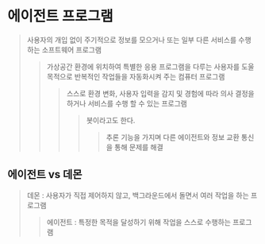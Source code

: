 # 에이전트 프로그램

> 사용자의 개입 없이 주기적으로 정보를 모으거나 또는 일부 다른 서비스를 수행하는 소프트웨어 프로그램
>
> > 가상공간 환경에 위치하여 특별한 응용 프로그램을 다루는 사용자를 도울 목적으로 반복적인 작업들을 자동화시켜 주는 컴퓨터 프로그램
> >
> > > 스스로 환경 변화, 사용자 입력을 감지 및 경험에 따라 의사 결정을 하거나 서비스를 수행 할 수 있는 프로그램
> > >
> > > > 봇이라고도 한다.
> > > >
> > > > > 추론 기능을 가지며 다른 에이전트와 정보 교환 통신을 통해 문제를 해결

## 에이전트 vs 데몬

> 데몬 : 사용자가 직접 제어하지 않고, 백그라운드에서 돌면서 여러 작업을 하는 프로그램
>
> > 에이전트 : 특정한 목적을 달성하기 위해 작업을 스스로 수행하는 프로그램
